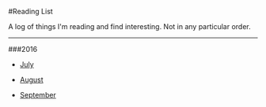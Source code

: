 #Reading List

A log of things I'm reading and find interesting. Not in any particular order.


---

###2016

* [July](https://github.com/eliasjulian/reading-list/blob/master/july.md "July Reading List")

* [August](https://github.com/eliasjulian/reading-list/blob/master/august.md "August Reading List")

* [September](https://github.com/eliasjulian/reading-list/blob/master/september.md "September Reading List")



